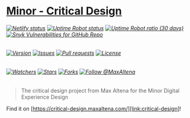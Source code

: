 # [Minor - Critical Design][link:critical-design]

###### [![Netlify status][img:netlify-status]][link:netlify-status] [![Uptime Robot status][img:uptimerobot-status]][link:uptimerobot-status] [![Uptime Robot ratio (30 days)][img:uptimerobot-ratio]][link:uptimerobot-status] [![Snyk Vulnerabilities for GitHub Repo][img:snyk]][link:snyk]

###### [![Version][img:github-version]][link:github-version] [![Issues][img:github-issues]][link:github-issues] [![Pull requests][img:github-prs]][link:github-prs] [![License][img:github-license]][link:github-license]

###### [![Watchers][img:watchers]][link:watchers] [![Stars][img:stars]][link:stars] [![Forks][img:forks]][link:forks] [![Follow @MaxAltena][img:follow-me]][link:follow-me]

> The critical design project from Max Altena for the Minor Digital Experience Design

Find it on [https://critical-design.maxaltena.com/][link:critical-design]!

[img:netlify-status]: https://img.shields.io/netlify/5b6b07fd-fb72-4ad4-9f12-ef05ff496dd0
[link:netlify-status]: https://app.netlify.com/sites/critical-design-maxaltena-com/deploys
[img:uptimerobot-status]: https://img.shields.io/uptimerobot/status/m786949551-2231e7948302ed7890cac75d
[img:uptimerobot-ratio]: https://img.shields.io/uptimerobot/ratio/m786949551-2231e7948302ed7890cac75d
[link:uptimerobot-status]: https://status-school.maxaltena.com/786949551
[img:snyk]: https://img.shields.io/snyk/vulnerabilities/github/MaxAltena/minor-critical-design
[link:snyk]: https://app.snyk.io/org/maxaltena/project/7f20100e-24d7-4c95-b709-43ed6997806c
[img:github-version]: https://img.shields.io/github/package-json/v/MaxAltena/minor-critical-design
[link:github-version]: https://github.com/MaxAltena/minor-critical-design
[img:github-issues]: https://img.shields.io/github/issues/MaxAltena/minor-critical-design
[link:github-issues]: https://github.com/MaxAltena/minor-critical-design/issues
[img:github-prs]: https://img.shields.io/github/issues-pr/MaxAltena/minor-critical-design
[link:github-prs]: https://github.com/MaxAltena/minor-critical-design/pulls
[img:github-license]: https://img.shields.io/github/license/MaxAltena/minor-critical-design
[link:github-license]: https://github.com/MaxAltena/minor-critical-design/blob/production/LICENSE
[img:watchers]: https://img.shields.io/github/watchers/MaxAltena/minor-critical-design?style=social
[link:watchers]: https://github.com/MaxAltena/minor-critical-design/watchers
[img:stars]: https://img.shields.io/github/stars/MaxAltena/minor-critical-design?style=social
[link:stars]: https://github.com/MaxAltena/minor-critical-design/stargazers
[img:forks]: https://img.shields.io/github/forks/MaxAltena/minor-critical-design?style=social
[link:forks]: https://github.com/MaxAltena/minor-critical-design/forks
[img:follow-me]: https://img.shields.io/github/followers/maxaltena?style=social&label=Follow%20%40MaxAltena
[link:follow-me]: https://github.com/MaxAltena
[link:critical-design]: https://critical-design.maxaltena.com/
